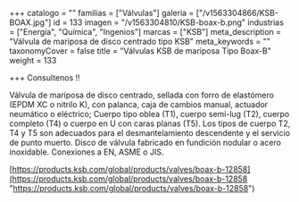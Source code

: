 +++
catalogo = ""
familias = ["Válvulas"]
galeria = ["/v1563304866/KSB-BOAX.jpg"]
id = 133
imagen = "/v1563304810/KSB-boax-b.png"
industrias = ["Energía", "Química", "Ingenios"]
marcas = ["KSB"]
meta_description = "Válvula de mariposa de disco centrado tipo KSB"
meta_keywords = ""
taxonomyCover = false
title = "Válvulas KSB de mariposa Tipo Boax-B"
weight = 133

+++
Consultenos !!

Válvula de mariposa de disco centrado, sellada con forro de elastómero (EPDM XC o nitrilo K), con palanca, caja de cambios manual, actuador neumático o eléctrico; Cuerpo tipo oblea (T1), cuerpo semi-lug (T2), cuerpo completo (T4) o cuerpo en U con caras planas (T5). Los tipos de cuerpo T2, T4 y T5 son adecuados para el desmantelamiento descendente y el servicio de punto muerto. Disco de válvula fabricado en fundición nodular o acero inoxidable. Conexiones a EN, ASME o JIS.

[https://products.ksb.com/global/products/valves/boax-b-12858](https://products.ksb.com/global/products/valves/boax-b-12858 "https://products.ksb.com/global/products/valves/boax-b-12858")